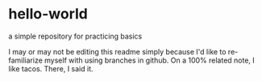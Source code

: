 # hello-world
a simple repository for practicing basics

I may or may not be editing this readme simply because I'd like to re-familiarize myself with using branches in github. On a 100% related note, I like tacos. There, I said it.
